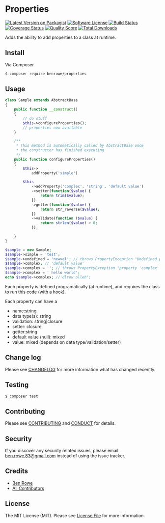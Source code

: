 # Properties

[![Latest Version on Packagist][ico-version]][link-packagist]
[![Software License][ico-license]](LICENSE.md)
[![Build Status][ico-travis]][link-travis]
[![Coverage Status][ico-scrutinizer]][link-scrutinizer]
[![Quality Score][ico-code-quality]][link-code-quality]
[![Total Downloads][ico-downloads]][link-downloads]

Adds the ability to add properties to a class at runtime.

## Install

Via Composer

``` bash
$ composer require benrowe/properties
```

## Usage

``` php
class Sample extends AbstractBase
{
    public function __construct()
    {
        // do stuff
        $this->configureProperties();
        // properties now available
    }

    /**
     * This method is automatically called by AbstractBase once
     * the constructor has finished executing
     */
    public function configureProperties()
    {
        $this->
            addProperty('simple')

        $this
            ->addProperty('complex', 'string', 'default value')
            ->setter(function($value) {
                return trim($value);
            })
            ->getter(function($value) {
                return str_reverse($value);
            })
            ->validate(function ($value) {
                return strlen($value) > 0;
            });

    }
}

$sample = new Sample;
$sample->simple = 'test';
$sample->undefined = 'newval'; // throws PropertyException "Undefined property 'undefined'"
$sample->complex; // 'default value'
$sample->complex = ''; // throws PropertyException "property 'complex' invalid value on set"
$sample->complex = ' hello world';
echo $sample->complex; //'dlrow olleh';

```

Each property is defined programatically (at runtime), and requires the class to run this code (with a hook).

Each property can have a

- name:string
- data type(s): string
- validation: string|closure
- setter: closure
- getter:string
- default value (null): mixed
- value: mixed (depends on data type/validation/setter)


## Change log

Please see [CHANGELOG](CHANGELOG.md) for more information what has changed recently.

## Testing

``` bash
$ composer test
```

## Contributing

Please see [CONTRIBUTING](CONTRIBUTING.md) and [CONDUCT](CONDUCT.md) for details.

## Security

If you discover any security related issues, please email ben.rowe.83@gmail.com instead of using the issue tracker.

## Credits

- [Ben Rowe][link-author]
- [All Contributors][link-contributors]

## License

The MIT License (MIT). Please see [License File](LICENSE.md) for more information.

[ico-version]: https://img.shields.io/packagist/v/benrowe/properties.svg?style=flat-square
[ico-license]: https://img.shields.io/badge/license-MIT-brightgreen.svg?style=flat-square
[ico-travis]: https://img.shields.io/travis/benrowe/properties/master.svg?style=flat-square
[ico-scrutinizer]: https://img.shields.io/scrutinizer/coverage/g/benrowe/properties.svg?style=flat-square
[ico-code-quality]: https://img.shields.io/scrutinizer/g/benrowe/properties.svg?style=flat-square
[ico-downloads]: https://img.shields.io/packagist/dt/benrowe/properties.svg?style=flat-square

[link-packagist]: https://packagist.org/packages/benrowe/properties
[link-travis]: https://travis-ci.org/benrowe/properties
[link-scrutinizer]: https://scrutinizer-ci.com/g/benrowe/properties/code-structure
[link-code-quality]: https://scrutinizer-ci.com/g/benrowe/properties
[link-downloads]: https://packagist.org/packages/benrowe/properties
[link-author]: https://github.com/benrowe
[link-contributors]: ../../contributors

